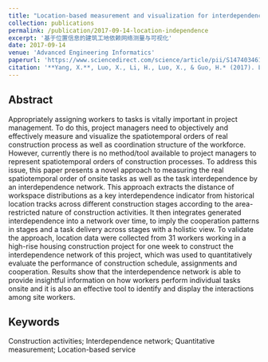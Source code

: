 ```yaml
---
title: "Location-based measurement and visualization for interdependence network on construction sites"
collection: publications
permalink: /publication/2017-09-14-location-independence
excerpt: '基于位置信息的建筑工地依赖网络测量与可视化'
date: 2017-09-14
venue: 'Advanced Engineering Informatics'
paperurl: 'https://www.sciencedirect.com/science/article/pii/S1474034617300265'
citation: '**Yang, X.**, Luo, X., Li, H., Luo, X., & Guo, H.* (2017). Location-based measurement and visualization for interdependence network on construction sites. Advanced Engineering Informatics, 34, 36-45. doi:10.1016/j.aei.2017.09.003'
---
```



Abstract
-----
Appropriately assigning workers to tasks is vitally important in project management. To do this, project managers need to objectively and effectively measure and visualize the spatiotemporal orders of real construction process as well as coordination structure of the workforce. However, currently there is no method/tool available to project managers to represent spatiotemporal orders of construction processes. To address this issue, this paper presents a novel approach to measuring the real spatiotemporal order of onsite tasks as well as the task interdependence by an interdependence network. This approach extracts the distance of workspace distributions as a key interdependence indicator from historical location tracks across different construction stages according to the area-restricted nature of construction activities. It then integrates generated interdependence into a network over time, to imply the cooperation patterns in stages and a task delivery across stages with a holistic view. To validate the approach, location data were collected from 31 workers working in a high-rise housing construction project for one week to construct the interdependence network of this project, which was used to quantitatively evaluate the performance of construction schedule, assignments and cooperation. Results show that the interdependence network is able to provide insightful information on how workers perform individual tasks onsite and it is also an effective tool to identify and display the interactions among site workers.


Keywords
-----
Construction activities; Interdependence network; Quantitative measurement; Location-based service

<!-- [Download paper here](http://academicpages.github.io/files/paper1.pdf) -->